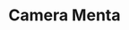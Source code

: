 ---
title: Camera Menta
tipologia: Camera Matrimoniale
description: Il profumo della menta, colori freschi e accoglienti per rilassarti e godere appieno della tua vacanza, camera che accoglie due ospiti.
background:
  src: /img/menta/DSC_4129.jpg
  alt: Foto camera menta
image: 
    src: /img/menta/DSC_4134.jpg
    alt: Foto camera menta
image1: 
    src: /img/menta/DSC_4136.jpg
    alt: Foto camera manta
image2: 
    src: /img/menta/DSC_4142.jpg
    alt: Foto camera manta
image3: 
    src: /img/menta/DSC_4143.jpg
    alt: Foto camera manta
tags: camere
commento: La camera giusta per una vacanza in coppia
---